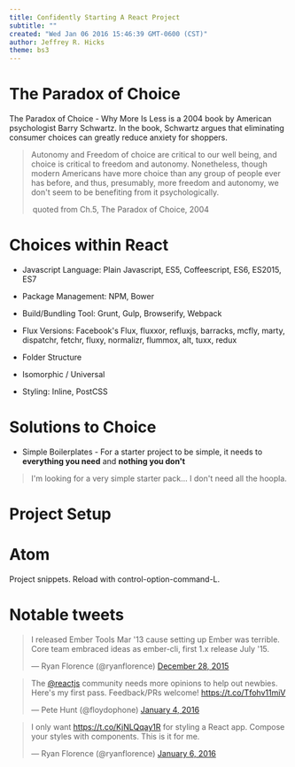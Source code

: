```yaml
---
title: Confidently Starting A React Project
subtitle: ""
created: "Wed Jan 06 2016 15:46:39 GMT-0600 (CST)"
author: Jeffrey R. Hicks
theme: bs3
---
```


The Paradox of Choice
=====

The Paradox of Choice - Why More Is Less is a 2004 book by American psychologist Barry Schwartz. In the book, Schwartz argues that eliminating consumer choices can greatly reduce anxiety for shoppers.

> Autonomy and Freedom of choice are critical  to our well being, and
> choice is critical to freedom and autonomy. Nonetheless, though   
> modern Americans have more choice than any group of people ever has
> before, and thus, presumably, more freedom and autonomy, we don't seem
> to be benefiting from it psychologically.
>
> quoted from Ch.5, The Paradox of Choice, 2004

Choices within React
===========

* Javascript Language: Plain Javascript, ES5, Coffeescript, ES6, ES2015, ES7

* Package Management: NPM, Bower

* Build/Bundling Tool: Grunt, Gulp, Browserify, Webpack

* Flux Versions: Facebook's Flux, fluxxor, refluxjs, barracks, mcfly, marty, dispatchr, fetchr, fluxy, normalizr, flummox, alt, tuxx, redux

* Folder Structure

* Isomorphic / Universal

* Styling: Inline, PostCSS

Solutions to Choice
=====

* Simple Boilerplates - For a starter project to be simple, it needs to **everything you need** and **nothing you don't**

> I'm looking for a very simple starter pack... I don't need all the hoopla.

Project Setup
=====


Atom
=====

Project snippets.  Reload with control-option-command-L.

Notable tweets
=====

<blockquote class="twitter-tweet" lang="en"><p lang="en" dir="ltr">I released Ember Tools Mar &#39;13 cause setting up Ember was terrible.&#10;Core team embraced ideas as ember-cli, first 1.x release July &#39;15.</p>&mdash; Ryan Florence (@ryanflorence) <a href="https://twitter.com/ryanflorence/status/681539777833730050">December 28, 2015</a></blockquote>
<script async src="//platform.twitter.com/widgets.js" charset="utf-8"></script>

<blockquote class="twitter-tweet" lang="en"><p lang="en" dir="ltr">The <a href="https://twitter.com/reactjs">@reactjs</a> community needs more opinions to help out newbies. Here&#39;s my first pass. Feedback/PRs welcome! <a href="https://t.co/Tfohv11miV">https://t.co/Tfohv11miV</a></p>&mdash; Pete Hunt (@floydophone) <a href="https://twitter.com/floydophone/status/684109201665208321">January 4, 2016</a></blockquote>
<script async src="//platform.twitter.com/widgets.js" charset="utf-8"></script>

<blockquote class="twitter-tweet" lang="en"><p lang="en" dir="ltr">I only want <a href="https://t.co/KjNLQqay1R">https://t.co/KjNLQqay1R</a> for styling a React app. Compose your styles with components. This is it for me.</p>&mdash; Ryan Florence (@ryanflorence) <a href="https://twitter.com/ryanflorence/status/684528942456279040">January 6, 2016</a></blockquote>
<script async src="//platform.twitter.com/widgets.js" charset="utf-8"></script>
